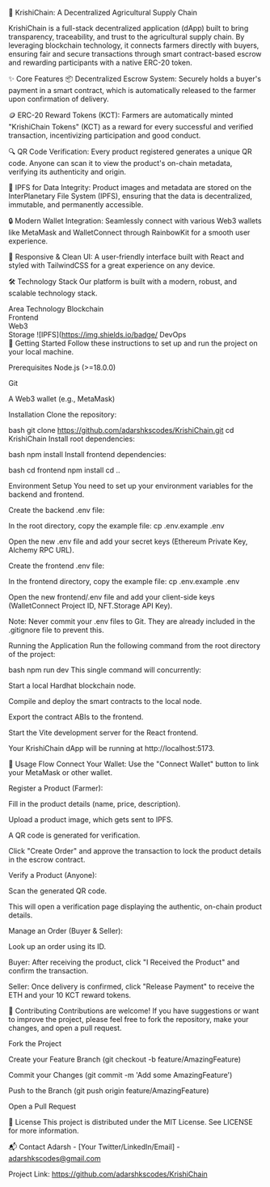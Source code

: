 🌾 KrishiChain: A Decentralized Agricultural Supply Chain

KrishiChain is a full-stack decentralized application (dApp) built to bring transparency, traceability, and trust to the agricultural supply chain. By leveraging blockchain technology, it connects farmers directly with buyers, ensuring fair and secure transactions through smart contract-based escrow and rewarding participants with a native ERC-20 token.


✨ Core Features
📦 Decentralized Escrow System: Securely holds a buyer's payment in a smart contract, which is automatically released to the farmer upon confirmation of delivery.

🪙 ERC-20 Reward Tokens (KCT): Farmers are automatically minted "KrishiChain Tokens" (KCT) as a reward for every successful and verified transaction, incentivizing participation and good conduct.

🔍 QR Code Verification: Every product registered generates a unique QR code. Anyone can scan it to view the product's on-chain metadata, verifying its authenticity and origin.

📁 IPFS for Data Integrity: Product images and metadata are stored on the InterPlanetary File System (IPFS), ensuring that the data is decentralized, immutable, and permanently accessible.

🔒 Modern Wallet Integration: Seamlessly connect with various Web3 wallets like MetaMask and WalletConnect through RainbowKit for a smooth user experience.

📱 Responsive & Clean UI: A user-friendly interface built with React and styled with TailwindCSS for a great experience on any device.


🛠️ Technology Stack
Our platform is built with a modern, robust, and scalable technology stack.

Area	Technology
Blockchain	
Frontend	
Web3	
Storage	![IPFS](https://img.shields.io/badge/
DevOps	
🚀 Getting Started
Follow these instructions to set up and run the project on your local machine.

Prerequisites
Node.js (>=18.0.0)

Git

A Web3 wallet (e.g., MetaMask)

Installation
Clone the repository:

bash
git clone https://github.com/adarshkscodes/KrishiChain.git
cd KrishiChain
Install root dependencies:

bash
npm install
Install frontend dependencies:

bash
cd frontend
npm install
cd .. 

Environment Setup
You need to set up your environment variables for the backend and frontend.

Create the backend .env file:

In the root directory, copy the example file: cp .env.example .env

Open the new .env file and add your secret keys (Ethereum Private Key, Alchemy RPC URL).

Create the frontend .env file:

In the frontend directory, copy the example file: cp .env.example .env

Open the new frontend/.env file and add your client-side keys (WalletConnect Project ID, NFT.Storage API Key).

Note: Never commit your .env files to Git. They are already included in the .gitignore file to prevent this.

Running the Application
Run the following command from the root directory of the project:

bash
npm run dev
This single command will concurrently:

Start a local Hardhat blockchain node.

Compile and deploy the smart contracts to the local node.

Export the contract ABIs to the frontend.

Start the Vite development server for the React frontend.

Your KrishiChain dApp will be running at http://localhost:5173.

📖 Usage Flow
Connect Your Wallet: Use the "Connect Wallet" button to link your MetaMask or other wallet.

Register a Product (Farmer):

Fill in the product details (name, price, description).

Upload a product image, which gets sent to IPFS.

A QR code is generated for verification.

Click "Create Order" and approve the transaction to lock the product details in the escrow contract.

Verify a Product (Anyone):

Scan the generated QR code.

This will open a verification page displaying the authentic, on-chain product details.

Manage an Order (Buyer & Seller):

Look up an order using its ID.

Buyer: After receiving the product, click "I Received the Product" and confirm the transaction.

Seller: Once delivery is confirmed, click "Release Payment" to receive the ETH and your 10 KCT reward tokens.

🤝 Contributing
Contributions are welcome! If you have suggestions or want to improve the project, please feel free to fork the repository, make your changes, and open a pull request.

Fork the Project

Create your Feature Branch (git checkout -b feature/AmazingFeature)

Commit your Changes (git commit -m 'Add some AmazingFeature')

Push to the Branch (git push origin feature/AmazingFeature)

Open a Pull Request

📜 License
This project is distributed under the MIT License. See LICENSE for more information.

📬 Contact
Adarsh - [Your Twitter/LinkedIn/Email] - adarshkscodes@gmail.com

Project Link: https://github.com/adarshkscodes/KrishiChain
